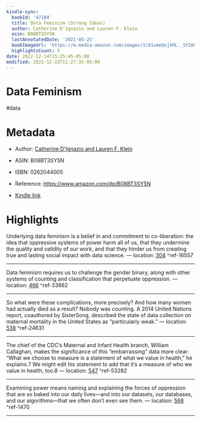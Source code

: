```yaml
---
kindle-sync:
  bookId: '47184'
  title: Data Feminism (Strong Ideas)
  author: Catherine D'Ignazio and Lauren F. Klein
  asin: B08BT3SY5N
  lastAnnotatedDate: '2021-05-25'
  bookImageUrl: 'https://m.media-amazon.com/images/I/81vmeQxjkML._SY160.jpg'
  highlightsCount: 5
date: 2022-12-14T15:25:45-05:00
modified: 2022-12-23T11:27:35-05:00
---
```

# Data Feminism

#data 

# Metadata

* Author: [Catherine D'Ignazio and Lauren F. Klein](https://www.amazon.com/Catherine-DIgnazio/e/B07YLXX2HV/ref=dp_byline_cont_ebooks_1)

* ASIN: B08BT3SY5N

* ISBN: 0262044005

* Reference: <https://www.amazon.com/dp/B08BT3SY5N>

* [Kindle link](kindle://book?action=open&asin=B08BT3SY5N)

# Highlights

Underlying data feminism is a belief in and commitment to co-liberation: the idea that oppressive systems of power harm all of us, that they undermine the quality and validity of our work, and that they hinder us from creating true and lasting social impact with data science. — location: [304](kindle://book?action=open&asin=B08BT3SY5N&location=304) ^ref-16557

---

Data feminism requires us to challenge the gender binary, along with other systems of counting and classification that perpetuate oppression. — location: [466](kindle://book?action=open&asin=B08BT3SY5N&location=466) ^ref-33662

---

So what were these complications, more precisely? And how many women had actually died as a result? Nobody was counting. A 2014 United Nations report, coauthored by SisterSong, described the state of data collection on maternal mortality in the United States as “particularly weak.” — location: [538](kindle://book?action=open&asin=B08BT3SY5N&location=538) ^ref-24631

---

The chief of the CDC’s Maternal and Infant Health branch, William Callaghan, makes the significance of this “embarrassing” data more clear: “What we choose to measure is a statement of what we value in health,” he explains.7 We might edit his statement to add that it’s a measure of who we value in health, too.8 — location: [547](kindle://book?action=open&asin=B08BT3SY5N&location=547) ^ref-53282

---

Examining power means naming and explaining the forces of oppression that are so baked into our daily lives—and into our datasets, our databases, and our algorithms—that we often don’t even see them. — location: [568](kindle://book?action=open&asin=B08BT3SY5N&location=568) ^ref-1470

---
